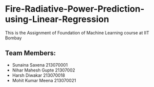# Fire-Radiative-Power-Prediction-using-Linear-Regression
This is the Assignment of Foundation of Machine Learning course at IIT Bombay

## Team Members:
 - Sunaina Saxena 213070001
 - Nihar Mahesh Gupte 21307002
 - Harsh Diwakar 213070018
 - Mohit Kumar Meena 213070021
